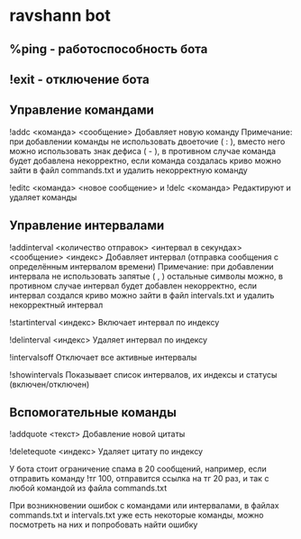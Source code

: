# ravshann bot

## %ping - работоспособность бота
## !exit - отключение бота

## Управление командами

!addc <команда> <сообщение>
Добавляет новую команду 
Примечание: при добавлении команды не использовать двоеточие ( : ), вместо него можно использовать знак дефиса ( - ), в противном случае команда будет добавлена некорректно, если команда создалась криво можно зайти в файл commands.txt и удалить некорректную команду

!editc <команда> <новое сообщение> и !delc <команда>
Редактируют и удаляет команды

## Управление интервалами

!addinterval <количество отправок> <интервал в секундах> <сообщение> <индекс>
Добавляет интервал (отправка сообщения с определённым интервалом времени)
Примечание: при добавлении интервала не использовать запятые ( , ) остальные символы можно, в противном случае интервал будет добавлен некорректно, если интервал создался криво можно зайти в файл intervals.txt и удалить некорректный интервал

!startinterval <индекс>
Включает интервал по индексу

!delinterval <индекс>
Удаляет интервал по индексу

!intervalsoff
Отключает все активные интервалы

!showintervals
Показывает список интервалов, их индексы и статусы (включен/отключен)

## Вспомогательные команды

!addquote <текст>
Добавление новой цитаты

!deletequote <индекс>
Удаляет цитату по индексу

У бота стоит ограничение спама в 20 сообщений, например, если отправить команду !тг 100, отправится ссылка на тг 20 раз, и так с любой командой из файла commands.txt

При возникновении ошибок с командами или интервалами, в файлах commands.txt и intervals.txt уже есть некоторые команды, можно посмотреть на них и попробовать найти ошибку
